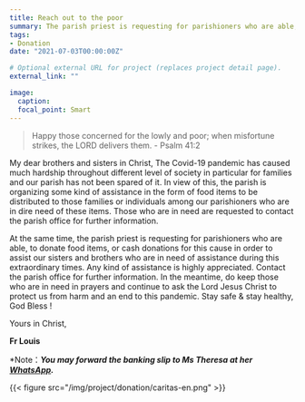 ```yaml
---
title: Reach out to the poor
summary: The parish priest is requesting for parishioners who are able, to donate  food items, or cash donations for this cause in order to assist our sisters and brothers who are in need of assistance during this extraordinary times.
tags:
- Donation
date: "2021-07-03T00:00:00Z"

# Optional external URL for project (replaces project detail page).
external_link: ""

image:
  caption:
  focal_point: Smart
---
```

> Happy those concerned for the lowly and poor; when misfortune strikes, the LORD delivers them. - Psalm 41:2

My dear brothers and sisters in Christ, The Covid-19 pandemic has caused much hardship throughout different level of society  in particular for families and our parish has not been spared of it. In view of this, the parish is organizing some kind of assistance in the form of food items to be distributed to those families or individuals among our parishioners who are in dire need of these items. Those who are in need are requested to contact the parish office for further information.

At the same time, the parish priest is requesting for parishioners who are able, to donate  food items, or cash donations for this cause in order to assist our sisters and brothers who are in need of assistance during this extraordinary times. Any kind of assistance is  highly appreciated. Contact the parish office for further information. In the meantime, do keep those who are in need in prayers and continue to ask the Lord Jesus Christ to protect us from harm and an end to this pandemic. Stay safe & stay healthy, God Bless !

Yours in Christ,

**Fr Louis**

*Note：***You may forward the banking slip to Ms Theresa at her [WhatsApp](https://wa.link/90dpw4).*** 


{{< figure src="/img/project/donation/caritas-en.png" >}}

